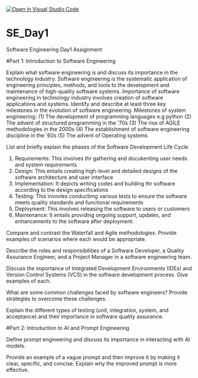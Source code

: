 [![Open in Visual Studio Code](https://classroom.github.com/assets/open-in-vscode-2e0aaae1b6195c2367325f4f02e2d04e9abb55f0b24a779b69b11b9e10269abc.svg)](https://classroom.github.com/online_ide?assignment_repo_id=15709793&assignment_repo_type=AssignmentRepo)
# SE_Day1
Software Engineering Day1 Assignment

#Part 1: Introduction to Software Engineering

Explain what software engineering is and discuss its importance in the technology industry.
Software engineering is the systematic application of engineering principles, methods, and tools to the development and maintenance of high-quality software systems.
Importance of software engineering in technology industry involves creation of software applications and systems.
Identify and describe at least three key milestones in the evolution of software engineering.
Milestones of system engineering:
(1) The development of programming languages e.g python
(2) The advent of structured programming in the '70s
(3) The rise of AGILE methodologies in the 2000s
(4) The establishment of software engineering discipline in the '60s
(5) The advent of Operating systems

List and briefly explain the phases of the Software Development Life Cycle.
1. Requirements: This involves thr gathering and docukenting user needs and system requirements 
2. Design: This entails creating high-level and detailed designs of the software architecture and user interface 
3. Implementation: It depicts writing codes and building thr software according to the design specifications 
4. Testing: This invovles conductimg various tests to ensure the software meets quality standards and functional requirements 
5. Deployment:  This involves releasing the software to users or customers 
6. Maintenance: It entails providing ongoing support, updates, and enhancements to the software after deployment.


Compare and contrast the Waterfall and Agile methodologies. Provide examples of scenarios where each would be appropriate.


Describe the roles and responsibilities of a Software Developer, a Quality Assurance Engineer, and a Project Manager in a software engineering team.


Discuss the importance of Integrated Development Environments (IDEs) and Version Control Systems (VCS) in the software development process. Give examples of each.


What are some common challenges faced by software engineers? Provide strategies to overcome these challenges.


Explain the different types of testing (unit, integration, system, and acceptance) and their importance in software quality assurance.


#Part 2: Introduction to AI and Prompt Engineering


Define prompt engineering and discuss its importance in interacting with AI models.


Provide an example of a vague prompt and then improve it by making it clear, specific, and concise. Explain why the improved prompt is more effective.
